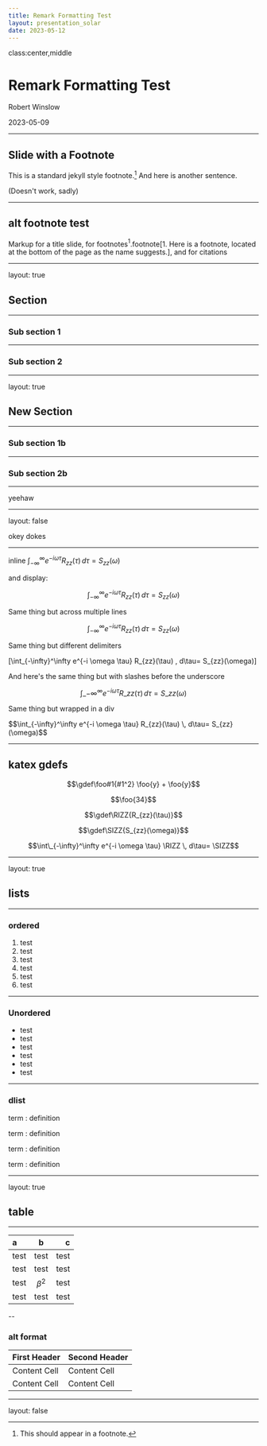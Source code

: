 ```yaml
---
title: Remark Formatting Test
layout: presentation_solar
date: 2023-05-12
---
```


class:center,middle

# Remark Formatting Test

Robert Winslow

2023-05-09

---

## Slide with a Footnote

This is a standard jekyll style footnote.[^footnoteexample]
And here is another sentence.

[^footnoteexample]: This should appear in a footnote.

(Doesn't work, sadly)

---

## alt footnote test


Markup for a title slide, for footnotes$^1$.footnote[$1.$ Here is a footnote, located at the bottom of the page as the name suggests.], and for citations 




---


layout: true

## Section

---

### Sub section 1

---

### Sub section 2


---

layout: true

## New Section

---

### Sub section 1b

---

### Sub section 2b


---

yeehaw

---

layout: false

okey dokes

---


inline $\int_{-\infty}^\infty e^{-i \omega \tau} R_{zz}(\tau) \, d\tau=  S_{zz}(\omega)$

and display:

$$\int_{-\infty}^\infty e^{-i \omega \tau} R_{zz}(\tau) \, d\tau=  S_{zz}(\omega)$$

Same thing but across multiple lines


$$
\int_{-\infty}^\infty 
e^{-i \omega \tau} R_{zz}(\tau) \, d\tau= 
S_{zz}(\omega)$$


Same thing but different delimiters

\[\int_{-\infty}^\infty e^{-i \omega \tau} R_{zz}(\tau) \, d\tau=  S_{zz}(\omega)\]



And here's the same thing but with slashes before the underscore

$$\int\_{-\infty}^\infty e^{-i \omega \tau} R\_{zz}(\tau) \, d\tau=  S\_{zz}(\omega)$$


Same thing but wrapped in a div

<div>
$$\int_{-\infty}^\infty e^{-i \omega \tau} R_{zz}(\tau) \, d\tau=  S_{zz}(\omega)$$
</div>


---

## katex gdefs

$$\gdef\foo#1{#1^2} \foo{y} + \foo{y}$$

$$\foo{34}$$

$$\gdef\RIZZ{R_{zz}(\tau)}$$

$$\gdef\SIZZ{S_{zz}(\omega)}$$


$$\int\_{-\infty}^\infty e^{-i \omega \tau} \RIZZ \, d\tau=  \SIZZ$$


---

layout: true

## lists

---

### ordered

1. test
1. test
1. test
1. test
1. test
1. test


---

### Unordered

- test
- test
- test
- test
- test
- test

---

### dlist

term
: definition

term
: definition

term
: definition

term
: definition







---

layout: true

## table


---

| a | b | c |
|:--|:-:|--:|
| test | test | test |
| test | test | test |
| test | $\beta^2$ | test |
| test | test | test |

--

### alt format

First Header  | Second Header
------------- | -------------
Content Cell  | Content Cell
Content Cell  | Content Cell




---

layout: false

